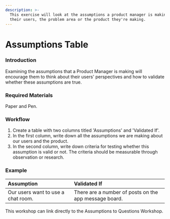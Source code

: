 ```yaml
---
description: >-
  This exercise will look at the assumptions a product manager is making about
  their users, the problem area or the product they're making.
---
```


# Assumptions Table

### Introduction

Examining the assumptions that a Product Manager is making will encourage them to think about their users' perspectives and how to validate whether these assumptions are true. 

### Required Materials

Paper and Pen. 

### Workflow

1. Create a table with two columns titled 'Assumptions' and 'Validated If'.
2. In the first column, write down all the assumptions we are making about our users and the product. 
3. In the second column, write down criteria for testing whether this assumption is valid or not. The criteria should be measurable through observation or research.



### Example

| **Assumption** | **Validated If** |
| :--- | :--- |
| Our users want to use a chat room. | There are a number of posts on the app message board. |

This workshop can link directly to the Assumptions to Questions Workshop.

